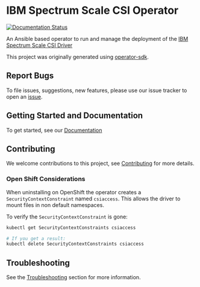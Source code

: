 # IBM Spectrum Scale CSI Operator

[![Documentation Status](https://readthedocs.org/projects/ibm-spectrum-scale-csi-operator/badge/?version=latest)](https://ibm-spectrum-scale-csi-operator.readthedocs.io/en/latest/?badge=latest)

An Ansible based operator to run and manage the deployment of the 
[IBM Spectrum Scale CSI Driver](https://github.com/IBM/ibm-spectrum-scale-csi-driver)

This project was originally generated using [operator-sdk](https://github.com/operator-framework/operator-sdk).

## Report Bugs 

To file issues, suggestions, new features, please use our issue tracker to open an [issue](https://github.com/IBM/ibm-spectrum-scale-csi-operator/issues).

## Getting Started and Documentation 

To get started, see our [Documentation](https://ibm-spectrum-scale-csi-operator.rtfd.io/)

## Contributing

We welcome contributions to this project, see [Contributing](CONTRIBUTING.md) for more details.

### Open Shift Considerations

When uninstalling on OpenShift the operator creates a `SecurityContextConstraint`  named `csiaccess`.
This allows the driver to mount files in non default namespaces. 

To verify the `SecurityContextConstraint` is gone:

``` bash
kubectl get SecurityContextConstraints csiaccess

# If you get a result:
kubectl delete SecurityContextConstraints csiaccess
```

## Troubleshooting

See the [Troubleshooting](https://ibm-spectrum-scale-csi-operator.readthedocs.io/en/latest/troubleshoot/index.html) section for more information.


